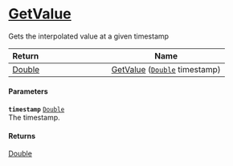 # [GetValue](./LinearInterpolation--GetValue.md)

Gets the interpolated value at a given timestamp

| <span>Return&nbsp;&nbsp;&nbsp;&nbsp;&nbsp;&nbsp;&nbsp;&nbsp;&nbsp;&nbsp;&nbsp;&nbsp;&nbsp;&nbsp;&nbsp;&nbsp;&nbsp;&nbsp;&nbsp;&nbsp;&nbsp;&nbsp;&nbsp;&nbsp;&nbsp;&nbsp;&nbsp;&nbsp;&nbsp;&nbsp;</span> | Name | 
| --- | --- | 
| [Double](https://docs.microsoft.com/en-us/dotnet/api/System.Double) | [GetValue](./LinearInterpolation--GetValue.md) ([`Double`](https://docs.microsoft.com/en-us/dotnet/api/System.Double) timestamp) | 


#### Parameters
**`timestamp`**  [`Double`](https://docs.microsoft.com/en-us/dotnet/api/System.Double)<br>The timestamp.
#### Returns
[Double](https://docs.microsoft.com/en-us/dotnet/api/System.Double)<br>
